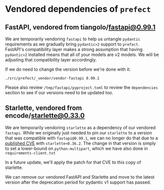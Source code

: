 # Vendored dependencies of `prefect`

## FastAPI, vendored from tiangolo/fastapi@0.99.1

We are temporarily vendoring `fastapi` to help us untangle `pydantic` requirements as we
gradually bring `pydantic>2` support to `prefect`.  FastAPI's compatibility layer
makes a strong assumption that having `pydantic>2` installed means that all of your
models are v2 models.  We will be adjusting that compatibility layer accordingly.

If we do need to change the version before we're done with it:

```
./src/prefect/_vendor/vendor-fastapi 0.99.1
```

Please also review `/tmp/fastapi/pyproject.toml` to review the `dependencies` section to
see if our versions need to be updated too.

## Starlette, vendored from encode/starlette@0.33.0

We are temporarily vendoring `starlette` as a dependency of our vendored `fastapi`.
While we originally just needed to pin our `starlette` to a version that was compatible
with `fastapi@0.99.1`, we can no longer do that due to a [published
CVE](https://github.com/advisories/GHSA-93gm-qmq6-w238) with `starlette<0.36.2`.  The
change in that version is simply to set a lower-bound on `python-multipart`, which we
have also done in `requirements-client.txt`

In a future update, we'll apply the patch for that CVE to this copy of starlette.

We can remove our vendored FastAPI and Starlette and move to the latest version after
the deprecation period for pydantic v1 support has passed.
